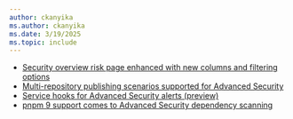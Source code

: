 ```yaml
---
author: ckanyika
ms.author: ckanyika
ms.date: 3/19/2025
ms.topic: include
---
```


- [Security overview risk page enhanced with new columns and filtering options](#security-overview-risk-page-enhanced-with-new-columns-and-filtering-options)
- [Multi-repository publishing scenarios supported for Advanced Security](#multi-repository-publishing-scenarios-supported-for-advanced-security)
- [Service hooks for Advanced Security alerts (preview)](#service-hooks-for-advanced-security-alerts-preview)
- [pnpm 9 support comes to Advanced Security dependency scanning](#pnpm-9-support-comes-to-advanced-security-dependency-scanning)


